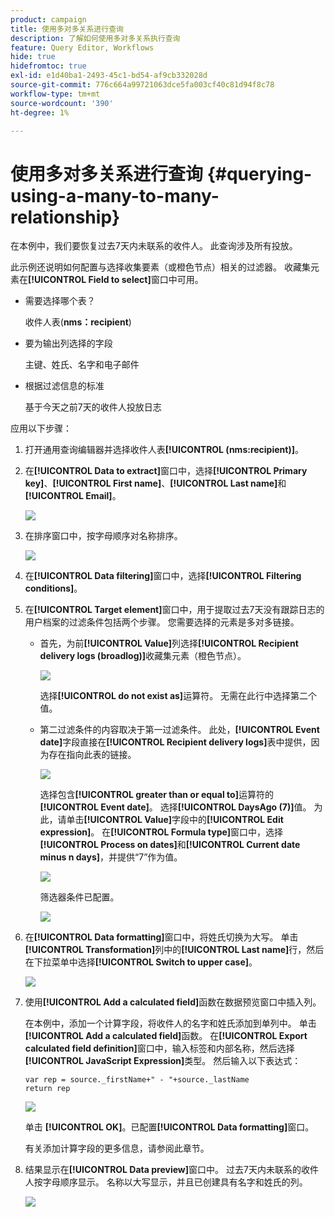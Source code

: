 ```yaml
---
product: campaign
title: 使用多对多关系进行查询
description: 了解如何使用多对多关系执行查询
feature: Query Editor, Workflows
hide: true
hidefromtoc: true
exl-id: e1d40ba1-2493-45c1-bd54-af9cb332028d
source-git-commit: 776c664a99721063dce5fa003cf40c81d94f8c78
workflow-type: tm+mt
source-wordcount: '390'
ht-degree: 1%

---
```


# 使用多对多关系进行查询 {#querying-using-a-many-to-many-relationship}



在本例中，我们要恢复过去7天内未联系的收件人。 此查询涉及所有投放。

此示例还说明如何配置与选择收集要素（或橙色节点）相关的过滤器。 收藏集元素在&#x200B;**[!UICONTROL Field to select]**&#x200B;窗口中可用。

* 需要选择哪个表？

  收件人表(**nms：recipient**)

* 要为输出列选择的字段

  主键、姓氏、名字和电子邮件

* 根据过滤信息的标准

  基于今天之前7天的收件人投放日志

应用以下步骤：

1. 打开通用查询编辑器并选择收件人表&#x200B;**[!UICONTROL (nms:recipient)]**。
1. 在&#x200B;**[!UICONTROL Data to extract]**&#x200B;窗口中，选择&#x200B;**[!UICONTROL Primary key]**、**[!UICONTROL First name]**、**[!UICONTROL Last name]**&#x200B;和&#x200B;**[!UICONTROL Email]**。

   ![](assets/query_editor_nveau_33.png)

1. 在排序窗口中，按字母顺序对名称排序。

   ![](assets/query_editor_nveau_34.png)

1. 在&#x200B;**[!UICONTROL Data filtering]**&#x200B;窗口中，选择&#x200B;**[!UICONTROL Filtering conditions]**。
1. 在&#x200B;**[!UICONTROL Target element]**&#x200B;窗口中，用于提取过去7天没有跟踪日志的用户档案的过滤条件包括两个步骤。 您需要选择的元素是多对多链接。

   * 首先，为前&#x200B;**[!UICONTROL Value]**&#x200B;列选择&#x200B;**[!UICONTROL Recipient delivery logs (broadlog)]**&#x200B;收藏集元素（橙色节点）。

     ![](assets/query_editor_nveau_67.png)

     选择&#x200B;**[!UICONTROL do not exist as]**&#x200B;运算符。 无需在此行中选择第二个值。

   * 第二过滤条件的内容取决于第一过滤条件。 此处，**[!UICONTROL Event date]**&#x200B;字段直接在&#x200B;**[!UICONTROL Recipient delivery logs]**&#x200B;表中提供，因为存在指向此表的链接。

     ![](assets/query_editor_nveau_36.png)

     选择包含&#x200B;**[!UICONTROL greater than or equal to]**&#x200B;运算符的&#x200B;**[!UICONTROL Event date]**。 选择&#x200B;**[!UICONTROL DaysAgo (7)]**&#x200B;值。 为此，请单击&#x200B;**[!UICONTROL Value]**&#x200B;字段中的&#x200B;**[!UICONTROL Edit expression]**。 在&#x200B;**[!UICONTROL Formula type]**&#x200B;窗口中，选择&#x200B;**[!UICONTROL Process on dates]**&#x200B;和&#x200B;**[!UICONTROL Current date minus n days]**，并提供“7”作为值。

     ![](assets/query_editor_nveau_37.png)

     筛选器条件已配置。

     ![](assets/query_editor_nveau_38.png)

1. 在&#x200B;**[!UICONTROL Data formatting]**&#x200B;窗口中，将姓氏切换为大写。 单击&#x200B;**[!UICONTROL Transformation]**&#x200B;列中的&#x200B;**[!UICONTROL Last name]**&#x200B;行，然后在下拉菜单中选择&#x200B;**[!UICONTROL Switch to upper case]**。

   ![](assets/query_editor_nveau_39.png)

1. 使用&#x200B;**[!UICONTROL Add a calculated field]**&#x200B;函数在数据预览窗口中插入列。

   在本例中，添加一个计算字段，将收件人的名字和姓氏添加到单列中。 单击&#x200B;**[!UICONTROL Add a calculated field]**&#x200B;函数。 在&#x200B;**[!UICONTROL Export calculated field definition]**&#x200B;窗口中，输入标签和内部名称，然后选择&#x200B;**[!UICONTROL JavaScript Expression]**&#x200B;类型。 然后输入以下表达式：

   ```
   var rep = source._firstName+" - "+source._lastName
   return rep
   ```

   ![](assets/query_editor_nveau_40.png)

   单击 **[!UICONTROL OK]**。已配置&#x200B;**[!UICONTROL Data formatting]**&#x200B;窗口。

   有关添加计算字段的更多信息，请参阅此章节。

1. 结果显示在&#x200B;**[!UICONTROL Data preview]**&#x200B;窗口中。 过去7天内未联系的收件人按字母顺序显示。 名称以大写显示，并且已创建具有名字和姓氏的列。

   ![](assets/query_editor_nveau_41.png)
